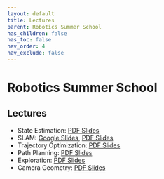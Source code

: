 ```yaml
---
layout: default
title: Lectures
parent: Robotics Summer School
has_children: false
has_toc: false
nav_order: 4
nav_exclude: false
---
```


# Robotics Summer School

## Lectures

- State Estimation: [PDF Slides](#)
- SLAM: [Google Slides](#), [PDF Slides](#)
- Trajectory Optimization: [PDF Slides](#)
- Path Planning: [PDF Slides](#)
- Exploration: [PDF Slides](#)
- Camera Geometry: [PDF Slides](#)
